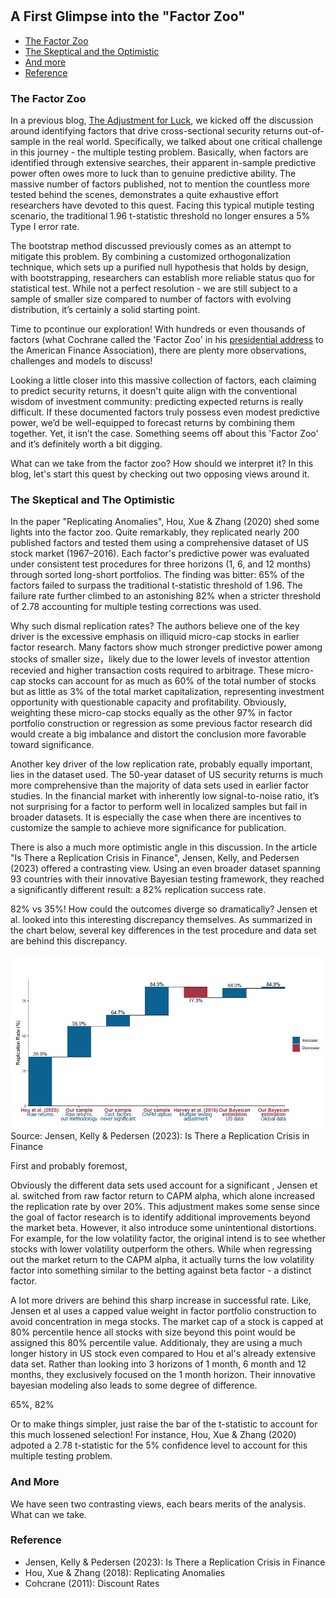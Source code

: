 #

## A First Glimpse into the "Factor Zoo"

- [The Factor Zoo](#crisis)
- [The Skeptical and the Optimistic](#two)
- [And more](#more)
- [Reference](#ref)

### The Factor Zoo <a name="crisis"></a>


In a previous blog, [The Adjustment for Luck](https://skybluerw.github.io/2024/06/26/luck-factor-zoo.html), we kicked off the discussion around identifying factors that drive cross-sectional security returns out-of-sample in the real world. Specifically, we talked about one critical challenge in this journey - the multiple testing problem. Basically, when factors are identified through extensive searches, their apparent in-sample predictive power often owes more to luck than to genuine predictive ability. The massive number of factors published, not to mention the countless more tested behind the scenes, demonstrates a quite exhaustive effort researchers have devoted to this quest. Facing this typical mutiple testing scenario, the traditional 1.96 t-statistic threshold no longer ensures a 5% Type I error rate. 

The bootstrap method discussed previously comes as an attempt to mitigate this problem. By combining a customized orthogonalization technique, which sets up a purified null hypothesis that holds by design, with bootstrapping, researchers can establish more reliable status quo for statistical test. While not a perfect resolution - we are still subject to a sample of smaller size compared to number of factors with evolving distribution, it’s certainly a solid starting point.

Time to pcontinue our exploration! With hundreds or even thousands of factors (what Cochrane called the 'Factor Zoo' in his [presidential address](https://www.nber.org/papers/w16972) to the American Finance Association), there are plenty more observations, challenges and models to discuss! 

Looking a little closer into this massive collection of factors, each claiming to predict security returns, it doesn't quite align with the conventional wisdom of investment community: predicting expected returns is really difficult. If these documented factors truly possess even modest predictive power, we’d be well-equipped to forecast returns by combining them together. Yet, it isn’t the case. Something seems off about this 'Factor Zoo' and it’s definitely worth a bit digging. 

What can we take from the factor zoo? How should we interpret it? In this blog, let's start this quest by checking out two opposing views around it. 

### The Skeptical and The Optimistic <a name="two"></a>

In the paper "Replicating Anomalies", Hou, Xue & Zhang (2020) shed some lights into the factor zoo. Quite remarkably, they replicated nearly 200 published factors and tested them using a comprehensive dataset of US stock market (1967–2016). Each factor's predictive power was evaluated under consistent test procedures for three horizons (1, 6, and 12 months) through sorted long-short portfolios. The finding was bitter: 65% of the factors failed to surpass the traditional t-statistic threshold of 1.96. The failure rate further climbed to an astonishing 82% when a stricter threshold of 2.78 accounting for multiple testing corrections was used.

Why such dismal replication rates? The authors believe one of the key driver is the excessive emphasis on illiquid micro-cap stocks in earlier factor research. Many factors show much stronger predictive power among stocks of smaller size，likely due to the lower levels of investor attention recevied and higher transaction costs required to arbitrage. These micro-cap stocks can account for as much as 60% of the total number of stocks but as little as 3% of the total market capitalization, representing investment opportunity with questionable capacity and profitability. Obviously, weighting these micro-cap stocks equally as the other 97% in factor portfolio construction or regression as some previous factor research did would create a big imbalance and distort the conclusion more favorable toward significance.

Another key driver of the low replication rate, probably equally important, lies in the dataset used. The 50-year dataset of US security returns is much more comprehensive than the majority of data sets used in earlier factor studies. In the financial market with inherently low signal-to-noise ratio, it’s not surprising for a factor to perform well in localized samples but fail in broader datasets. It is especially the case when there are incentives to customize the sample to achieve more significance for publication. 

There is also a much more optimistic angle in this discussion. In the article "Is There a Replication Crisis in Finance", Jensen, Kelly, and Pedersen (2023) offered a contrasting view. Using an even broader dataset spanning 93 countries with their innovative Bayesian testing framework, they reached a significantly different result: a 82% replication success rate.

82% vs 35%! How could the outcomes diverge so dramatically? Jensen et al. looked into this interesting  discrepancy themselves. As summarized in the chart below, several key differences in the test procedure and data set are behind this discrepancy. 

![GDP](https://raw.githubusercontent.com/SkyBlueRW/SkyBlueRW.github.io/main/_posts/asset/replication.jpg)
Source: Jensen, Kelly & Pedersen (2023): Is There a Replication Crisis in Finance

First and probably foremost, 





Obviously the different data sets used account for a significant , Jensen et al. switched from raw factor return to CAPM alpha, which alone increased the replication rate by over 20%. This adjustment makes some sense since the goal of factor research is to identify additional improvements beyond the market beta. However, it also introduce some unintentional distortions. For example, for the low volatility factor, the original intend is to see whether stocks with lower volatility outperform the others. While when regressing out the market return to the CAPM alpha, it actually turns the low volatility factor into something similar to the betting against beta factor - a distinct factor. 

A lot more drivers are behind this sharp increase in successful rate. Like, Jensen et al uses a capped value weight in factor portfolio construction to avoid concentration in mega stocks. The market cap of a stock is capped at 80% percentile hence all stocks with size beyond this point would be assigned this 80% percentile value. Additionaly, they are using a much longer history in US stock even compared to Hou et al's already extensive data set. Rather than looking into 3 horizons of 1 month, 6 month and 12 months, they exclusively focused on the 1 month horizon. Their innovative bayesian modeling also leads to some degree of difference.






65%, 82%



Or to make things simpler, just raise the bar of the t-statistic to account for this much lossened selection! For instance, Hou, Xue & Zhang (2020) adpoted a 2.78 t-statistic for the 5% confidence level to account for this multiple testing problem. 




### And More <a name="more"></a>

We have seen two contrasting views, each bears merits of the analysis. What can we take.



### Reference <a name="ref"></a>
- Jensen, Kelly & Pedersen (2023): Is There a Replication Crisis in Finance
- Hou, Xue & Zhang (2018): Replicating Anomalies
- Cohcrane (2011): Discount Rates
